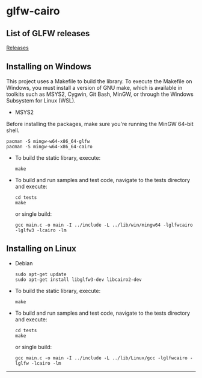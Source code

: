 # glfw-cairo

## List of GLFW releases

   [Releases](https://github.com/glfw/glfw/releases)

## Installing on Windows

This project uses a Makefile to build the library. To execute the Makefile on Windows, you must install a version of GNU make,
which is available in toolkits such as MSYS2, Cygwin, Git Bash, MinGW, or through the Windows Subsystem for Linux (WSL).

- MSYS2

Before installing the packages, make sure you're running the MinGW 64-bit shell.

   ```
   pacman -S mingw-w64-x86_64-glfw
   pacman -S mingw-w64-x86_64-cairo
   ```

- To build the static library, execute:

   ```
   make
   ```

- To build and run samples and test code, navigate to the tests directory and execute:

   ```
   cd tests
   make
   ```
   or single build:
   ```
   gcc main.c -o main -I ../include -L ../lib/win/mingw64 -lglfwcairo -lglfw3 -lcairo -lm
   ```

## Installing on Linux

- Debian

   ```
   sudo apt-get update
   sudo apt-get install libglfw3-dev libcairo2-dev
   ```
- To build the static library, execute:

   ```
   make
   ```

- To build and run samples and test code, navigate to the tests directory and execute:

   ```
   cd tests
   make
   ```
   or single build:
   ```
   gcc main.c -o main -I ../include -L ../lib/Linux/gcc -lglfwcairo -lglfw -lcairo -lm
   ```
---
